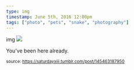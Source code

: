 ```yaml
---
type: img
timestamp: June 5th, 2016 12:00pm
tags: ["photo", "pets", "snake", "photography"]
---
```

img
<img src="https://saturdayxiii.github.io/media/145463187950.jpg"/>
                                                                                          
You’ve been here already.
 
                                    
                
                
                
                
                                
<small>source: https://saturdayxiii.tumblr.com/post/145463187950</small>
